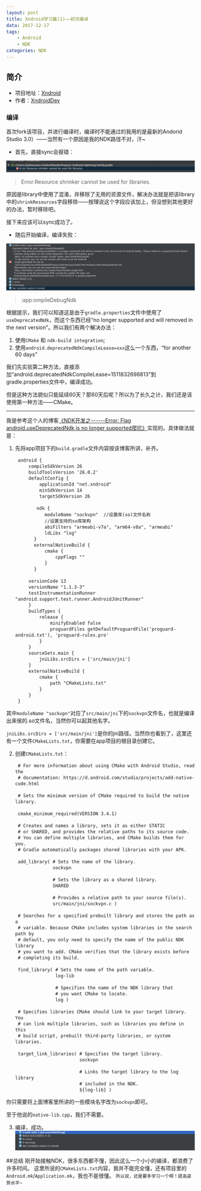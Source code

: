 ```yaml
---
layout: post
title: Xndroid学习篇(1)——初次编译
data: 2017-12-17
tags: 
    - Android
    - NDK
categories: NDK
---
```


## 简介

* 项目地址：[Xndroid](https://github.com/XndroidDev/Xndroid)
* 作者：[XndroidDev](https://github.com/XndroidDev)

### 编译
首次fork该项目，并进行编译时，编译时不能通过的我用的是最新的Andorid Studio 3.0）——当然有一个原因是我的NDK路径不对，汗~     

<!-- more -->

* 首先，直接sync会报错： 

![](https://raw.githubusercontent.com/Tristan-Hou/MarkdownImg/master/res/xndroid-shrinker-error.jpg)
>Error:Resource shrinker cannot be used for libraries.

原因是library中使用了混淆，并移除了无用的资源文件，解决办法就是把该library中的`shrinkResources`字段移除——按理说这个字段应该加上，但没想到其他更好的办法，暂时移除吧。 
    
接下来应该可以sync成功了。

* 随后开始编译，编译失败：

![](https://raw.githubusercontent.com/Tristan-Hou/MarkdownImg/master/res/xndroid-compileNdk.jpg)
>:app:ompileDebugNdk

根据提示，我们可以知道这是由于`gradle.properties`文件中使用了`useDeprecatedNdk`，而这个东西已经“no longer supported and will removed in the next version”。所以我们有两个解决办法：

1. 使用`CMake` 和 `ndk-build integration`;
2. 使用`android.deprecatedNdkCompileLease=xxx`这么一个东西，“for another 60 days”

我们先实验第二种方法，直接添加“android.deprecatedNdkCompileLease=1511832698813”到gradle.properties文件中，编译成功。

但是这种方法貌似只能延续60天？那60天后呢？所以为了长久之计，我们还是该使用第一种方法——CMake。

*********
我是参考这个人的博客[《NDK开发之------Error: Flag android.useDeprecatedNdk is no longer supported爬坑》](http://blog.csdn.net/qiantanlong/article/details/78622990)实现的。具体做法就是：

1. 先将app项目下的`build.gradle`文件内容按该博客所讲，补齐。
   
        android {
            compileSdkVersion 26
            buildToolsVersion '26.0.2'
            defaultConfig {
                applicationId "net.xndroid"
                minSdkVersion 14
                targetSdkVersion 26

               ndk {
                  moduleName "sockvpn"  //设置库(so)文件名称
                  //设置支持的so库架构
                  abiFilters "armeabi-v7a", "arm64-v8a", "armeabi"
                  ldLibs "log"
              }
              externalNativeBuild {
                  cmake {
                      cppFlags ""
                  }
              }

            versionCode 13
            versionName "1.1.3-3"
            testInstrumentationRunner "android.support.test.runner.AndroidJUnitRunner"
            }
            buildTypes {
                release {
                    minifyEnabled false
                    proguardFiles getDefaultProguardFile('proguard-android.txt'), 'proguard-rules.pro'
                }
            }
            sourceSets.main {
                jniLibs.srcDirs = ['src/main/jni']
            }
            externalNativeBuild {
                cmake {
                    path "CMakeLists.txt"
                }
            }
        }
    
其中`moduleName "sockvpn"`对应了`src/main/jni`下的`sockvpn`文件名，也就是编译出来侯的.so文件名，当然你可以起其他名字。

`jniLibs.srcDirs = ['src/main/jni']`是你的jni路径。当然你也看到了，这里还有一个文件`CMakeLists.txt`，你需要在app项目的根目录创建它。

2. 创建`CMakeLists.txt`：
   
        # For more information about using CMake with Android Studio, read the
        # documentation: https://d.android.com/studio/projects/add-native-code.html

        # Sets the minimum version of CMake required to build the native library.

        cmake_minimum_required(VERSION 3.4.1)

        # Creates and names a library, sets it as either STATIC
        # or SHARED, and provides the relative paths to its source code.
        # You can define multiple libraries, and CMake builds them for you.
        # Gradle automatically packages shared libraries with your APK.

        add_library( # Sets the name of the library.
                     sockvpn

                     # Sets the library as a shared library.
                     SHARED
        
                     # Provides a relative path to your source file(s).
                     src/main/jni/sockvpn.c )

        # Searches for a specified prebuilt library and stores the path as a
        # variable. Because CMake includes system libraries in the search path by
        # default, you only need to specify the name of the public NDK library
        # you want to add. CMake verifies that the library exists before
        # completing its build.

        find_library( # Sets the name of the path variable.
                      log-lib

                      # Specifies the name of the NDK library that
                      # you want CMake to locate.
                      log )

        # Specifies libraries CMake should link to your target library. You
        # can link multiple libraries, such as libraries you define in this
        # build script, prebuilt third-party libraries, or system libraries.

        target_link_libraries( # Specifies the target library.
                               sockvpn

                               # Links the target library to the log library
                               # included in the NDK.
                               ${log-lib} )
你只需要将上面博客里所讲的一些模块名字改为`sockvpn`即可。

至于他说的`native-lib.cpp`，我们不需要。

3. 编译，成功。
![](https://raw.githubusercontent.com/Tristan-Hou/MarkdownImg/master/res/xndroid-compile-success.jpg)

##总结
刚开始接触NDK，很多东西都不懂，因此这么一个小小的编译，都浪费了许多时间。
这里所说的`CMakeLists.txt`内容，我并不能完全懂，还有项目里的`Android.mk`/`Application.mk`，我也不是很懂。
`所以说，还是要多学习一个啊！提高姿势水平~`






